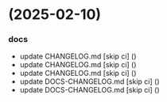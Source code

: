 #  (2025-02-10)


### docs

* update CHANGELOG.md [skip ci] ([](https://github.com/pos-fiap-schepis/gitops-apps/commit/b3d2254e9947cb8f78c71be5baef8dbddd665f63))
* update CHANGELOG.md [skip ci] ([](https://github.com/pos-fiap-schepis/gitops-apps/commit/01a308d97a263bded3243a862e71926e755a9fba))
* update CHANGELOG.md [skip ci] ([](https://github.com/pos-fiap-schepis/gitops-apps/commit/efe02e932d168c7c077a8219edbc392111d73ac8))
* update DOCS-CHANGELOG.md [skip ci] ([](https://github.com/pos-fiap-schepis/gitops-apps/commit/3e38c02f6dc2656fda9583230c1d0b119609ecbf))
* update DOCS-CHANGELOG.md [skip ci] ([](https://github.com/pos-fiap-schepis/gitops-apps/commit/fe4f49b4c0747f4db84a23f5e8fd05165f8f2c5c))



